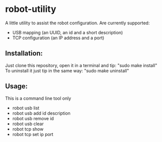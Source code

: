 # robot-utility

A little utility to assist the robot configuration. 
Are currently supported:
* USB mapping (an UUID, an id and a short description)
* TCP configuration (an IP address and a port)

## Installation:

Just clone this repository, open it in a terminal and tip: "sudo make install"
To uninstall it just tip in the same way: "sudo make uninstall"

## Usage:

This is a command line tool only

* robot usb list
* robot usb add id description
* robot usb remove id
* robot usb clear
* robot tcp show
* robot tcp set ip port
